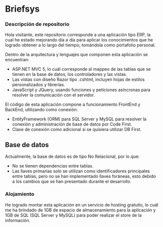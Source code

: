 # Briefsys
### Descripción de repositorio

Hola visitante, este repositorio corresponde a una aplicación tipo ERP, la cual he estado mejorando día a día para aplicar los conocimientos que he logrado
obtener a lo largo del tiempo, tomándola como portafolio personal.

Dentro de la arquitectura y lenguajes que componen esta aplicación se encuentran:

+ ASP.NET MVC 5, lo cuál corresponde al mappeo de las tablas que se tienen en la base de datos, los controladores y las vistas.
+ Las vistas con diseño Razor tipo .cshtml, incluyen hojas de estilos personalizados y librerías.
+ JavaScript y JQuery, usando funciones y peticiones asíncronas para resolver la comunicación con el servidor.

El código de esta aplicación compone a funcionamiento FrontEnd y BackEnd, utilizando como conexión:

+ EntityFramework (ORM) para SQL Server y MySQL para resolver la conexión y administración de base de datos por Code First.
+ Clase de conexión como adicional si se quisiera utilizar DB First.

## Base de datos

Actualmente, la base de datos es de tipo No Relacional, por lo que:

+ No se tienen dependencias entre tablas.
+ Las llaves primarias solo se utilizan como identificadores principales entre tablas, pero no se han implementado llaves foráneas, esto debido a los cambios que se han presentado durante el desarrollo.

### Alojamiento

He logrado montar esta aplicación en un servicio de hosting gratuito, lo cuál me ha brindado de 1GB de espacio de almacenamiento para la aplicación y 1GB de SQL (SQL Server y MySQL) para poder realizar el store de la información.
